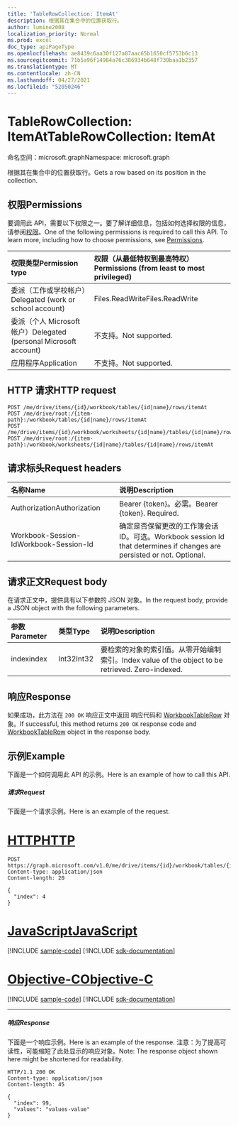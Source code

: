 ```yaml
---
title: 'TableRowCollection: ItemAt'
description: 根据其在集合中的位置获取行。
author: lumine2008
localization_priority: Normal
ms.prod: excel
doc_type: apiPageType
ms.openlocfilehash: ae8439c6aa30f127a87aac65b1650cf5753b6c13
ms.sourcegitcommit: 71b5a96f14984a76c386934b648f730baa1b2357
ms.translationtype: MT
ms.contentlocale: zh-CN
ms.lasthandoff: 04/27/2021
ms.locfileid: "52050246"
---
```

# <a name="tablerowcollection-itemat"></a><span data-ttu-id="96f52-103">TableRowCollection: ItemAt</span><span class="sxs-lookup"><span data-stu-id="96f52-103">TableRowCollection: ItemAt</span></span>

<span data-ttu-id="96f52-104">命名空间：microsoft.graph</span><span class="sxs-lookup"><span data-stu-id="96f52-104">Namespace: microsoft.graph</span></span>

<span data-ttu-id="96f52-105">根据其在集合中的位置获取行。</span><span class="sxs-lookup"><span data-stu-id="96f52-105">Gets a row based on its position in the collection.</span></span>
## <a name="permissions"></a><span data-ttu-id="96f52-106">权限</span><span class="sxs-lookup"><span data-stu-id="96f52-106">Permissions</span></span>
<span data-ttu-id="96f52-p101">要调用此 API，需要以下权限之一。要了解详细信息，包括如何选择权限的信息，请参阅[权限](/graph/permissions-reference)。</span><span class="sxs-lookup"><span data-stu-id="96f52-p101">One of the following permissions is required to call this API. To learn more, including how to choose permissions, see [Permissions](/graph/permissions-reference).</span></span>

|<span data-ttu-id="96f52-109">权限类型</span><span class="sxs-lookup"><span data-stu-id="96f52-109">Permission type</span></span>      | <span data-ttu-id="96f52-110">权限（从最低特权到最高特权）</span><span class="sxs-lookup"><span data-stu-id="96f52-110">Permissions (from least to most privileged)</span></span>              |
|:--------------------|:---------------------------------------------------------|
|<span data-ttu-id="96f52-111">委派（工作或学校帐户）</span><span class="sxs-lookup"><span data-stu-id="96f52-111">Delegated (work or school account)</span></span> | <span data-ttu-id="96f52-112">Files.ReadWrite</span><span class="sxs-lookup"><span data-stu-id="96f52-112">Files.ReadWrite</span></span>    |
|<span data-ttu-id="96f52-113">委派（个人 Microsoft 帐户）</span><span class="sxs-lookup"><span data-stu-id="96f52-113">Delegated (personal Microsoft account)</span></span> | <span data-ttu-id="96f52-114">不支持。</span><span class="sxs-lookup"><span data-stu-id="96f52-114">Not supported.</span></span>    |
|<span data-ttu-id="96f52-115">应用程序</span><span class="sxs-lookup"><span data-stu-id="96f52-115">Application</span></span> | <span data-ttu-id="96f52-116">不支持。</span><span class="sxs-lookup"><span data-stu-id="96f52-116">Not supported.</span></span> |

## <a name="http-request"></a><span data-ttu-id="96f52-117">HTTP 请求</span><span class="sxs-lookup"><span data-stu-id="96f52-117">HTTP request</span></span>

<!-- { "blockType": "ignored" } -->
```http
POST /me/drive/items/{id}/workbook/tables/{id|name}/rows/itemAt
POST /me/drive/root:/{item-path}:/workbook/tables/{id|name}/rows/itemAt
POST /me/drive/items/{id}/workbook/worksheets/{id|name}/tables/{id|name}/rows/itemAt
POST /me/drive/root:/{item-path}:/workbook/worksheets/{id|name}/tables/{id|name}/rows/itemAt

```
## <a name="request-headers"></a><span data-ttu-id="96f52-118">请求标头</span><span class="sxs-lookup"><span data-stu-id="96f52-118">Request headers</span></span>
| <span data-ttu-id="96f52-119">名称</span><span class="sxs-lookup"><span data-stu-id="96f52-119">Name</span></span>       | <span data-ttu-id="96f52-120">说明</span><span class="sxs-lookup"><span data-stu-id="96f52-120">Description</span></span>|
|:---------------|:----------|
| <span data-ttu-id="96f52-121">Authorization</span><span class="sxs-lookup"><span data-stu-id="96f52-121">Authorization</span></span>  | <span data-ttu-id="96f52-p102">Bearer {token}。必需。</span><span class="sxs-lookup"><span data-stu-id="96f52-p102">Bearer {token}. Required.</span></span> |
| <span data-ttu-id="96f52-124">Workbook-Session-Id</span><span class="sxs-lookup"><span data-stu-id="96f52-124">Workbook-Session-Id</span></span>  | <span data-ttu-id="96f52-p103">确定是否保留更改的工作簿会话 ID。可选。</span><span class="sxs-lookup"><span data-stu-id="96f52-p103">Workbook session Id that determines if changes are persisted or not. Optional.</span></span>|

## <a name="request-body"></a><span data-ttu-id="96f52-127">请求正文</span><span class="sxs-lookup"><span data-stu-id="96f52-127">Request body</span></span>
<span data-ttu-id="96f52-128">在请求正文中，提供具有以下参数的 JSON 对象。</span><span class="sxs-lookup"><span data-stu-id="96f52-128">In the request body, provide a JSON object with the following parameters.</span></span>

| <span data-ttu-id="96f52-129">参数</span><span class="sxs-lookup"><span data-stu-id="96f52-129">Parameter</span></span>    | <span data-ttu-id="96f52-130">类型</span><span class="sxs-lookup"><span data-stu-id="96f52-130">Type</span></span>   |<span data-ttu-id="96f52-131">说明</span><span class="sxs-lookup"><span data-stu-id="96f52-131">Description</span></span>|
|:---------------|:--------|:----------|
|<span data-ttu-id="96f52-132">index</span><span class="sxs-lookup"><span data-stu-id="96f52-132">index</span></span>|<span data-ttu-id="96f52-133">Int32</span><span class="sxs-lookup"><span data-stu-id="96f52-133">Int32</span></span>|<span data-ttu-id="96f52-p104">要检索的对象的索引值。从零开始编制索引。</span><span class="sxs-lookup"><span data-stu-id="96f52-p104">Index value of the object to be retrieved. Zero-indexed.</span></span>|

## <a name="response"></a><span data-ttu-id="96f52-136">响应</span><span class="sxs-lookup"><span data-stu-id="96f52-136">Response</span></span>

<span data-ttu-id="96f52-137">如果成功，此方法在 `200 OK` 响应正文中返回 响应代码和 [WorkbookTableRow](../resources/tablerow.md) 对象。</span><span class="sxs-lookup"><span data-stu-id="96f52-137">If successful, this method returns `200 OK` response code and [WorkbookTableRow](../resources/tablerow.md) object in the response body.</span></span>

## <a name="example"></a><span data-ttu-id="96f52-138">示例</span><span class="sxs-lookup"><span data-stu-id="96f52-138">Example</span></span>
<span data-ttu-id="96f52-139">下面是一个如何调用此 API 的示例。</span><span class="sxs-lookup"><span data-stu-id="96f52-139">Here is an example of how to call this API.</span></span>
##### <a name="request"></a><span data-ttu-id="96f52-140">请求</span><span class="sxs-lookup"><span data-stu-id="96f52-140">Request</span></span>
<span data-ttu-id="96f52-141">下面是一个请求示例。</span><span class="sxs-lookup"><span data-stu-id="96f52-141">Here is an example of the request.</span></span>

# <a name="http"></a>[<span data-ttu-id="96f52-142">HTTP</span><span class="sxs-lookup"><span data-stu-id="96f52-142">HTTP</span></span>](#tab/http)
<!--{
  "blockType": "request",
  "isComposable": true,
  "name": "tablerowcollection_itemat",
  "idempotent": true,
  "@type": "requestBodyResourceFor.tablerowcollection_itemat"
}-->
```http
POST https://graph.microsoft.com/v1.0/me/drive/items/{id}/workbook/tables/{id|name}/rows/itemAt
Content-type: application/json
Content-length: 20

{
  "index": 4
}
```
# <a name="javascript"></a>[<span data-ttu-id="96f52-143">JavaScript</span><span class="sxs-lookup"><span data-stu-id="96f52-143">JavaScript</span></span>](#tab/javascript)
[!INCLUDE [sample-code](../includes/snippets/javascript/tablerowcollection-itemat-javascript-snippets.md)]
[!INCLUDE [sdk-documentation](../includes/snippets/snippets-sdk-documentation-link.md)]

# <a name="objective-c"></a>[<span data-ttu-id="96f52-144">Objective-C</span><span class="sxs-lookup"><span data-stu-id="96f52-144">Objective-C</span></span>](#tab/objc)
[!INCLUDE [sample-code](../includes/snippets/objc/tablerowcollection-itemat-objc-snippets.md)]
[!INCLUDE [sdk-documentation](../includes/snippets/snippets-sdk-documentation-link.md)]

---


##### <a name="response"></a><span data-ttu-id="96f52-145">响应</span><span class="sxs-lookup"><span data-stu-id="96f52-145">Response</span></span>
<span data-ttu-id="96f52-146">下面是一个响应示例。</span><span class="sxs-lookup"><span data-stu-id="96f52-146">Here is an example of the response.</span></span> <span data-ttu-id="96f52-147">注意：为了提高可读性，可能缩短了此处显示的响应对象。</span><span class="sxs-lookup"><span data-stu-id="96f52-147">Note: The response object shown here might be shortened for readability.</span></span>
<!-- {
  "blockType": "response",
  "truncated": true,
  "@odata.type": "microsoft.graph.workbookTableRow"
} -->
```http
HTTP/1.1 200 OK
Content-type: application/json
Content-length: 45

{
  "index": 99,
  "values": "values-value"
}
```

<!-- uuid: 8fcb5dbc-d5aa-4681-8e31-b001d5168d79
2015-10-25 14:57:30 UTC -->
<!-- {
  "type": "#page.annotation",
  "description": "TableRowCollection: ItemAt",
  "keywords": "",
  "section": "documentation",
  "tocPath": "",
  "suppressions": [
  ]
}-->

